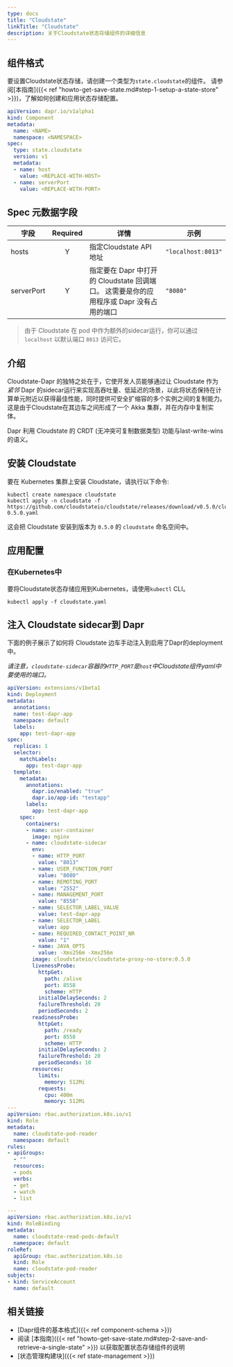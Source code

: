 ```yaml
---
type: docs
title: "Cloudstate"
linkTitle: "Cloudstate"
description: 关于Cloudstate状态存储组件的详细信息
---
```


## 组件格式

要设置Cloudstate状态存储，请创建一个类型为`state.cloudstate`的组件。 请参阅[本指南]({{< ref "howto-get-save-state.md#step-1-setup-a-state-store" >}})，了解如何创建和应用状态存储配置。


```yaml
apiVersion: dapr.io/v1alpha1
kind: Component
metadata:
  name: <NAME>
  namespace: <NAMESPACE>
spec:
  type: state.cloudstate
  version: v1
  metadata:
  - name: host
    value: <REPLACE-WITH-HOST>
  - name: serverPort
    value: <REPLACE-WITH-PORT>
```

## Spec 元数据字段

| 字段         | Required | 详情                                                       | 示例                 |
| ---------- |:--------:| -------------------------------------------------------- | ------------------ |
| hosts      |    Y     | 指定Cloudstate API 地址                                      | `"localhost:8013"` |
| serverPort |    Y     | 指定要在 Dapr 中打开的 Cloudstate 回调端口。 这需要是你的应用程序或 Dapr 没有占用的端口 | `"8080"`           |

> 由于 Cloudstate 在 pod 中作为额外的sidecar运行，你可以通过 `localhost` 以默认端口 `8013` 访问它。

## 介绍

Cloudstate-Dapr 的独特之处在于，它使开发人员能够通过让 Cloudstate 作为 *紧邻* Dapr 的sidecar运行来实现高吞吐量、低延迟的场景，以此将状态保持在计算单元附近以获得最佳性能，同时提供可安全扩缩容的多个实例之间的复制能力。 这是由于Cloudstate在其边车之间形成了一个 Akka 集群，并在内存中复制实体。

Dapr 利用 Cloudstate 的 CRDT (无冲突可复制数据类型) 功能与last-write-wins的语义。

## 安装 Cloudstate

要在 Kubernetes 集群上安装 Cloudstate，请执行以下命令:

```
kubectl create namespace cloudstate
kubectl apply -n cloudstate -f https://github.com/cloudstateio/cloudstate/releases/download/v0.5.0/cloudstate-0.5.0.yaml
```

这会把 Cloudstate 安装到版本为 `0.5.0` 的 `cloudstate` 命名空间中。

## 应用配置

### 在Kubernetes中

要将Cloudstate状态存储应用到Kubernetes，请使用`kubectl` CLI。

```
kubectl apply -f cloudstate.yaml
```

## 注入 Cloudstate sidecar到 Dapr

下面的例子展示了如何将 Cloudstate 边车手动注入到启用了Dapr的deployment中。

*请注意，`cloudstate-sidecar`容器的`HTTP_PORT`是`host`中Cloudstate组件yaml中要使用的端口。*

```yaml
apiVersion: extensions/v1beta1
kind: Deployment
metadata:
  annotations:
  name: test-dapr-app
  namespace: default
  labels:
    app: test-dapr-app
spec:
  replicas: 1
  selector:
    matchLabels:
      app: test-dapr-app
  template:
    metadata:
      annotations:
        dapr.io/enabled: "true"
        dapr.io/app-id: "testapp"
      labels:
        app: test-dapr-app
    spec:
      containers:
      - name: user-container
        image: nginx
      - name: cloudstate-sidecar
        env:
        - name: HTTP_PORT
          value: "8013"
        - name: USER_FUNCTION_PORT
          value: "8080"
        - name: REMOTING_PORT
          value: "2552"
        - name: MANAGEMENT_PORT
          value: "8558"
        - name: SELECTOR_LABEL_VALUE
          value: test-dapr-app
        - name: SELECTOR_LABEL
          value: app
        - name: REQUIRED_CONTACT_POINT_NR
          value: "1"
        - name: JAVA_OPTS
          value: -Xms256m -Xmx256m
        image: cloudstateio/cloudstate-proxy-no-store:0.5.0
        livenessProbe:
          httpGet:
            path: /alive
            port: 8558
            scheme: HTTP
          initialDelaySeconds: 2
          failureThreshold: 20
          periodSeconds: 2
        readinessProbe:
          httpGet:
            path: /ready
            port: 8558
            scheme: HTTP
          initialDelaySeconds: 2
          failureThreshold: 20
          periodSeconds: 10
        resources:
          limits:
            memory: 512Mi
          requests:
            cpu: 400m
            memory: 512Mi
---
apiVersion: rbac.authorization.k8s.io/v1
kind: Role
metadata:
  name: cloudstate-pod-reader
  namespace: default
rules:
- apiGroups:
  - ""
  resources:
  - pods
  verbs:
  - get
  - watch
  - list

---
apiVersion: rbac.authorization.k8s.io/v1
kind: RoleBinding
metadata:
  name: cloudstate-read-pods-default
  namespace: default
roleRef:
  apiGroup: rbac.authorization.k8s.io
  kind: Role
  name: cloudstate-pod-reader
subjects:
- kind: ServiceAccount
  name: default
```

## 相关链接
- [Dapr组件的基本格式]({{< ref component-schema >}})
- 阅读 [本指南]({{< ref "howto-get-save-state.md#step-2-save-and-retrieve-a-single-state" >}}) 以获取配置状态存储组件的说明
- [状态管理构建块]({{< ref state-management >}})
